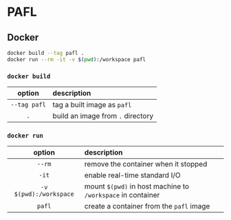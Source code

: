 # PAFL

## Docker

```sh
docker build --tag pafl .
docker run --rm -it -v $(pwd):/workspace pafl
```

### `docker build`
| option       | description                       |
| :----------: | :-------------------------------- |
| `--tag pafl` | tag a built image as `pafl`       |
| `.`          | build an image from `.` directory |

### `docker run`
| option                 | description                                                 |
| :--------------------: | :---------------------------------------------------------- |
| `--rm`                 | remove the container when it stopped                        |
| `-it`                  | enable real-time standard I/O                               |
| `-v $(pwd):/workspace` | mount `$(pwd)` in host machine to `/workspace` in container |
| `pafl`                 | create a container from the `pafl` image                    |

